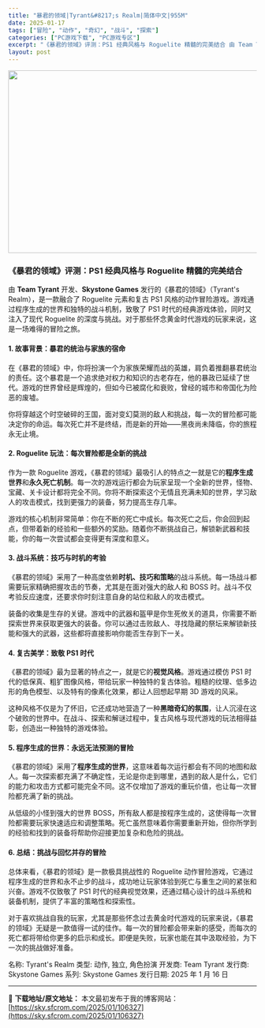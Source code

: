 ```yaml
---
title: "暴君的领域|Tyrant&#8217;s Realm|简体中文|955M"
date: 2025-01-17
tags: ["冒险", "动作", "奇幻", "战斗", "探索"]
categories: ["PC游戏下载", "PC游戏专区"]
excerpt: "《暴君的领域》评测：PS1 经典风格与 Roguelite 精髓的完美结合 由 Team Tyrant 开发、Skystone Games 发行的《暴君的领域》（Tyrant&#039;s Realm），是一款融合了 Roguelite 元素和复古 PS1 风格的动作冒险游戏。游戏通过程序生成的世界和独特的战&hellip;"
layout: post
---
```


<img class="aligncenter size-full wp-image-106329" src="https://sky.sfcrom.com/wp-content/uploads/2025/01/2025011704152876.webp" alt="" width="660" height="370" />
<h3>《暴君的领域》评测：PS1 经典风格与 Roguelite 精髓的完美结合</h3>
由 <strong>Team Tyrant</strong> 开发、<strong>Skystone Games</strong> 发行的《暴君的领域》（Tyrant's Realm），是一款融合了 Roguelite 元素和复古 PS1 风格的动作冒险游戏。游戏通过程序生成的世界和独特的战斗机制，致敬了 PS1 时代的经典游戏体验，同时又注入了现代 Roguelite 的深度与挑战。对于那些怀念黄金时代游戏的玩家来说，这是一场难得的冒险之旅。
<h4>1. <strong>故事背景：暴君的统治与家族的宿命</strong></h4>
在《暴君的领域》中，你将扮演一个为家族荣耀而战的英雄，肩负着推翻暴君统治的责任。这个暴君是一个追求绝对权力和知识的古老存在，他的暴政已延续了世代。游戏的世界曾经是辉煌的，但如今已被腐化和衰败，曾经的城市和帝国化为险恶的废墟。

你将穿越这个时空破碎的王国，面对变幻莫测的敌人和挑战，每一次的冒险都可能决定你的命运。每次死亡并不是终结，而是新的开始——黑夜尚未降临，你的旅程永无止境。
<h4>2. <strong>Roguelite 玩法：每次冒险都是全新的挑战</strong></h4>
作为一款 Roguelite 游戏，《暴君的领域》最吸引人的特点之一就是它的<strong>程序生成世界</strong>和<strong>永久死亡机制</strong>。每一次的游戏运行都会为玩家呈现一个全新的世界，怪物、宝藏、关卡设计都将完全不同。你将不断探索这个无情且充满未知的世界，学习敌人的攻击模式，找到更强力的装备，努力提高生存几率。

游戏的核心机制非常简单：你在不断的死亡中成长。每次死亡之后，你会回到起点，但带着新的经验和一些额外的奖励。随着你不断挑战自己，解锁新武器和技能，你的每一次尝试都会变得更有深度和意义。
<h4>3. <strong>战斗系统：技巧与时机的考验</strong></h4>
《暴君的领域》采用了一种高度依赖<strong>时机、技巧和策略</strong>的战斗系统。每一场战斗都需要玩家精确把握攻击的节奏，尤其是在面对强大的敌人和 BOSS 时。战斗不仅考验反应速度，还要求你时刻注意自身的站位和敌人的攻击模式。

装备的收集是生存的关键。游戏中的武器和盔甲是你生死攸关的道具，你需要不断探索世界来获取更强大的装备。你可以通过击败敌人、寻找隐藏的祭坛来解锁新技能和强大的武器，这些都将直接影响你能否生存到下一关。
<h4>4. <strong>复古美学：致敬 PS1 时代</strong></h4>
《暴君的领域》最为显著的特点之一，就是它的<strong>视觉风格</strong>。游戏通过模仿 PS1 时代的低保真、粗犷图像风格，带给玩家一种独特的复古体验。粗糙的纹理、低多边形的角色模型、以及特有的像素化效果，都让人回想起早期 3D 游戏的风采。

这种风格不仅是为了怀旧，它还成功地营造了一种<strong>黑暗奇幻的氛围</strong>，让人沉浸在这个破败的世界中。在战斗、探索和解谜过程中，复古风格与现代游戏的玩法相得益彰，创造出一种独特的游戏体验。
<h4>5. <strong>程序生成的世界：永远无法预测的冒险</strong></h4>
《暴君的领域》采用了<strong>程序生成的世界</strong>，这意味着每次运行都会有不同的地图和敌人。每一次探索都充满了不确定性，无论是你走到哪里，遇到的敌人是什么，它们的能力和攻击方式都可能完全不同。这不仅增加了游戏的重玩价值，也让每一次冒险都充满了新的挑战。

从低级的小怪到强大的世界 BOSS，所有敌人都是按程序生成的，这使得每一次冒险都需要玩家快速适应和调整策略。死亡虽然意味着你需要重新开始，但你所学到的经验和找到的装备将帮助你迎接更加复杂和危险的挑战。
<h4>6. <strong>总结：挑战与回忆并存的冒险</strong></h4>
总体来看，《暴君的领域》是一款极具挑战性的 Roguelite 动作冒险游戏，它通过程序生成的世界和永不止步的战斗，成功地让玩家体验到死亡与重生之间的紧张和兴奋。游戏不仅致敬了 PS1 时代的经典视觉效果，还通过精心设计的战斗系统和装备机制，提供了丰富的策略性和探索性。

对于喜欢挑战自我的玩家，尤其是那些怀念过去黄金时代游戏的玩家来说，《暴君的领域》无疑是一款值得一试的佳作。每一次的冒险都会带来新的感受，而每次的死亡都将带给你更多的启示和成长。即便是失败，玩家也能在其中汲取经验，为下一次的挑战做好准备。

名称: Tyrant's Realm
类型: 动作, 独立, 角色扮演
开发商: Team Tyrant
发行商: Skystone Games
系列: Skystone Games
发行日期: 2025 年 1 月 16 日

---
📖 **下载地址/原文地址：** 本文最初发布于我的博客网站：[https://sky.sfcrom.com/2025/01/106327](https://sky.sfcrom.com/2025/01/106327)
